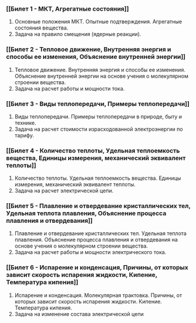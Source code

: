 ### [[Билет 1 - МКТ, Агрегатные состояния]]
1. Основные положения МКТ. Опытные подтверждения. Агрегатные состояния вещества.
2. Задача на правило смещения (ядерные реакции).
### [[Билет 2 - Тепловое движение, Внутренняя энергия и способы ее изменения, Объяснение внутренней энергии]]
1. Тепловое движение. Внутренняя энергия и способы ее изменения. Объяснение
внутренней энергии на основе учения о молекулярном строении вещества.
2. Задача на расчет работы и мощности тока.
### [[Билет 3 - Виды теплопередачи, Примеры теплопередачи]]
1. Виды теплопередачи. Примеры теплопередачи в природе, быту и технике.
2. Задача на расчет стоимости израсходованной электроэнергии по тарифу.
### [[Билет 4 - Количество теплоты, Удельная теплоемкость вещества, Единицы измерения, механический эквивалент теплоты]]
1. Количество теплоты. Удельная теплоемкость вещества. Единицы измерения, механический эквивалент теплоты.
2. Задача на расчет электрической цепи.
### [[Билет 5 - Плавление и отвердевание кристаллических тел, Удельная теплота плавления, Объяснение процесса плавления и отвердевания]]
1. Плавление и отвердевание кристаллических тел. Удельная теплота плавления.
Объяснение процесса плавления и отвердевания на основе учения о молекулярном строении вещества.
2. Задача на расчет работы и мощности электрического тока.

### [[Билет 6 - Испарение и конденсация, Причины, от которых зависит скорость испарения жидкости, Кипение, Температура кипения]]
1. Испарение и конденсация. Молекулярная трактовка. Причины, от которых зависит скорость испарения жидкости. Кипение. Температура кипения. 
2. Задача на изменение состава электрической цепи